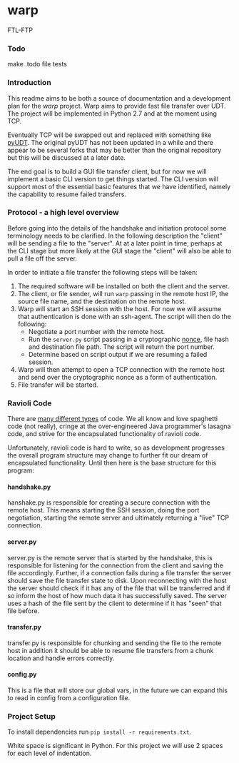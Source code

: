 warp
====

FTL-FTP

### Todo
make .todo file
tests

### Introduction
This readme aims to be both a source of documentation and a development plan
for the *warp* project. Warp aims to provide fast file transfer over UDT. 
The project will be implemented in Python 2.7 and at the moment using TCP.

Eventually TCP will be swapped out and replaced with something like 
[pyUDT](https://github.com/cjhanks/PyUDT). The original pyUDT has not been 
updated in a while and there appear to be several forks that may be better than
the original repository but this will be discussed at a later date. 

The end goal is to build a GUI file transfer client, but for now we will 
implement a basic CLI version to get things started. The CLI version will 
support most of the essential basic features that we have identified, namely 
the capability to resume failed transfers.

### Protocol - a high level overview
Before going into the details of the handshake and initiation protocol some
terminology needs to be clarified. In the following description the 
"client" will be sending a file to the "server". At at a later point in time,
perhaps at the CLI stage but more likely at the GUI stage the "client" will 
also be able to pull a file off the server.

In order to initiate a file transfer the following steps will be taken:

1. The required software will be installed on both the client and the server.
2. The client, or file sender, will run `warp` passing in the remote host 
IP, the source file name, and the destination on the remote host.
3. Warp will start an SSH session with the host. For now we will assume
that authentication is done with an ssh-agent. The script will then do the 
following:
    - Negotiate a port number with the remote host.
    - Run the `server.py` script passing in a cryptographic 
      [nonce](http://en.wikipedia.org/wiki/Cryptographic_nonce), file hash and destination file path. The script will return the port number. 
    - Determine based on script output if we are resuming a failed session.
4. Warp will then attempt to open a TCP connection with the remote host and 
send over the cryptographic nonce as a form of authentication. 
5. File transfer will be started.

### Ravioli Code
There are [many different types](http://en.wikipedia.org/wiki/Spaghetti_code#Related_terms) 
of code. We all know and love spaghetti code (not really), cringe at the 
over-engineered Java programmer's lasagna code, and strive for the encapsulated
functionality of ravioli code. 

Unfortunately, ravioli code is hard to write, so as development progresses the
overall program structure may change to further fit our dream of encapsulated
functionality. Until then here is the base structure for this program:

#### handshake.py
hanshake.py is responsible for creating a secure connection with the remote 
host. This means starting the SSH session, doing the port negotiation, 
starting the remote server and ultimately returning a "live" TCP connection.

#### server.py
server.py is the remote server that is started by the handshake, this is responsible
for listening for the connection from the client and saving the file 
accordingly. Further, if a connection fails during a file transfer the server
should save the file transfer state to disk. Upon reconnecting with the host
the server should check if it has any of the file that will be transferred
and if so inform the host of how much data it has successfully saved. The
server uses a hash of the file sent by the client to determine if it has
"seen" that file before. 

#### transfer.py
transfer.py is responsible for chunking and sending the file to the remote host
in addition it should be able to resume file transfers from a chunk location
and handle errors correctly.

#### config.py
This is a file that will store our global vars, in the future we can expand 
this to read in config from a configuration file.

### Project Setup
To install dependencies run `pip install -r requirements.txt`.

White space is significant in Python. For this project we will use 2 spaces for
each level of indentation. 


